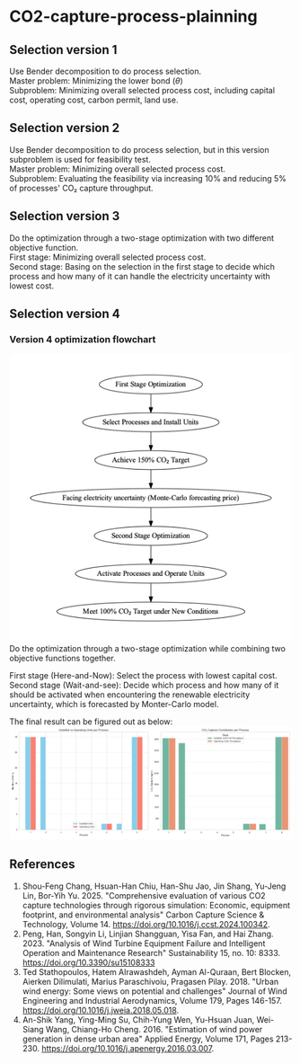 # CO2-capture-process-plainning



## Selection version 1
Use Bender decomposition to do process selection.  
Master problem: Minimizing the lower bond ($\theta$)  
Subproblem: Minimizing overall selected process cost, including capital cost, operating cost, carbon permit, land use.

## Selection version 2
Use Bender decomposition to do process selection, but in this version subproblem is used for feasibility test.  
Master problem: Minimizing overall selected process cost.  
Subproblem: Evaluating the feasibility via increasing 10% and reducing 5% of processes' CO₂ capture throughput.

## Selection version 3
Do the optimization through a two-stage optimization with two different objective function.  
First stage: Minimizing overall selected process cost.  
Second stage: Basing on the selection in the first stage to decide which process and how many of it can handle the electricity uncertainty with lowest cost.

## Selection version 4
### Version 4 optimization flowchart
<img src='optimization_flowchart.png'>
Do the optimization through a two-stage optimization while combining two objective functions together.    

First stage (Here-and-Now): Select the process with lowest capital cost.  
Second stage (Wait-and-see): Decide which process and how many of it should be activated when encountering the renewable electricity uncertainty, which is forecasted by Monter-Carlo model.  


The final result can be figured out as below:
<img src='Result.png'>

## References
1. Shou-Feng Chang, Hsuan-Han Chiu, Han-Shu Jao, Jin Shang, Yu-Jeng Lin, Bor-Yih Yu. 2025. "Comprehensive evaluation of various CO2 capture technologies through rigorous simulation: Economic, equipment footprint, and environmental analysis" Carbon Capture Science & Technology, Volume 14. https://doi.org/10.1016/j.ccst.2024.100342.
2. Peng, Han, Songyin Li, Linjian Shangguan, Yisa Fan, and Hai Zhang. 2023. "Analysis of Wind Turbine Equipment Failure and Intelligent Operation and Maintenance Research" Sustainability 15, no. 10: 8333. https://doi.org/10.3390/su15108333
3. Ted Stathopoulos, Hatem Alrawashdeh, Ayman Al-Quraan, Bert Blocken, Aierken Dilimulati, Marius Paraschivoiu, Pragasen Pilay. 2018. "Urban wind energy: Some views on potential and challenges" Journal of Wind Engineering and Industrial Aerodynamics, Volume 179, Pages 146-157. https://doi.org/10.1016/j.jweia.2018.05.018.
4. An-Shik Yang, Ying-Ming Su, Chih-Yung Wen, Yu-Hsuan Juan, Wei-Siang Wang, Chiang-Ho Cheng. 2016. "Estimation of wind power generation in dense urban area" Applied Energy, Volume 171, Pages 213-230. https://doi.org/10.1016/j.apenergy.2016.03.007.